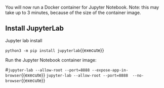 You will now run a Docker container for Jupyter Notebook. Note: this may take up to 3 minutes, because of the size of the container image.

## Install JupyterLab

Jupyter lab install

`python3 -m pip install jupyterlab`{{execute}}

Run the Jupyter Notebook container image:

#`jupyter-lab --allow-root --port=8888 --expose-app-in-browser`{{execute}}
`jupyter-lab --allow-root --port=8888  --no-browser`{{execute}}
